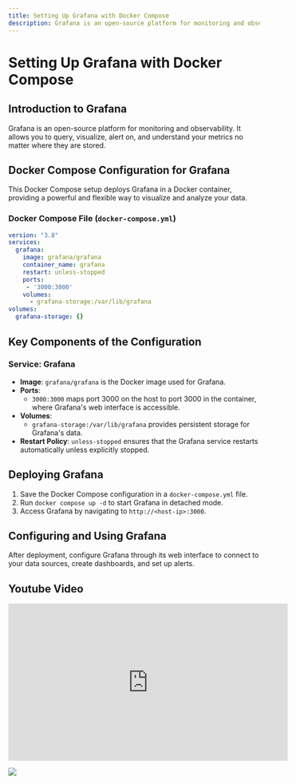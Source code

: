 ```yaml
---
title: Setting Up Grafana with Docker Compose
description: Grafana is an open-source platform for monitoring and observability. It allows you to query, visualize, alert on, and understand your metrics no matter where they are stored.
---
```


# Setting Up Grafana with Docker Compose

## Introduction to Grafana

Grafana is an open-source platform for monitoring and observability. It allows you to query, visualize, alert on, and understand your metrics no matter where they are stored.

## Docker Compose Configuration for Grafana

This Docker Compose setup deploys Grafana in a Docker container, providing a powerful and flexible way to visualize and analyze your data.

### Docker Compose File (`docker-compose.yml`)

```yaml
version: "3.8"
services:
  grafana:
    image: grafana/grafana
    container_name: grafana
    restart: unless-stopped
    ports:
     - '3000:3000'
    volumes:
      - grafana-storage:/var/lib/grafana
volumes:
  grafana-storage: {}
```

## Key Components of the Configuration
### Service: Grafana
- **Image**: `grafana/grafana` is the Docker image used for Grafana.
- **Ports**: 
  - `3000:3000` maps port 3000 on the host to port 3000 in the container, where Grafana's web interface is accessible.
- **Volumes**: 
  - `grafana-storage:/var/lib/grafana` provides persistent storage for Grafana's data.
- **Restart Policy**: `unless-stopped` ensures that the Grafana service restarts automatically unless explicitly stopped.

## Deploying Grafana

1. Save the Docker Compose configuration in a `docker-compose.yml` file.
2. Run `docker compose up -d` to start Grafana in detached mode.
3. Access Grafana by navigating to `http://<host-ip>:3000`.

## Configuring and Using Grafana

After deployment, configure Grafana through its web interface to connect to your data sources, create dashboards, and set up alerts.

## Youtube Video

<iframe width="560" height="315" src="https://www.youtube.com/embed/yrscZ-kGc_Y?si=ORwd_C8lWCfw6tfT" title="YouTube video player" frameborder="0" allow="accelerometer; autoplay; clipboard-write; encrypted-media; gyroscope; picture-in-picture; web-share" allowfullscreen></iframe>

<a href="https://www.buymeacoffee.com/techdox"><img src="https://img.buymeacoffee.com/button-api/?text=Buy me a cup of tea&emoji=🍵&slug=techdox&button_colour=FFDD00&font_colour=000000&font_family=Cookie&outline_colour=000000&coffee_colour=ffffff" /></a>
